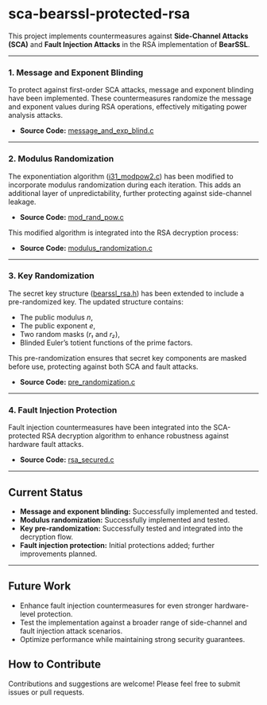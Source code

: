 # **sca-bearssl-protected-rsa**

This project implements countermeasures against **Side-Channel Attacks (SCA)** and **Fault Injection Attacks** in the RSA implementation of **BearSSL**.

---

### **1. Message and Exponent Blinding**

To protect against first-order SCA attacks, message and exponent blinding have been implemented. These countermeasures randomize the message and exponent values during RSA operations, effectively mitigating power analysis attacks.

- **Source Code:** [message_and_exp_blind.c](src/rsa/message_and_exp_blind.c)

---

### **2. Modulus Randomization**

The exponentiation algorithm ([i31_modpow2.c](src/int/i31_modpow2.c)) has been modified to incorporate modulus randomization during each iteration. This adds an additional layer of unpredictability, further protecting against side-channel leakage.

- **Source Code:** [mod_rand_pow.c](src/int/mod_rand_pow.c)

This modified algorithm is integrated into the RSA decryption process:

- **Source Code:** [modulus_randomization.c](src/rsa/modulus_randomization.c)

---

### **3. Key Randomization**

The secret key structure ([bearssl_rsa.h](inc/bearssl_rsa.h)) has been extended to include a pre-randomized key. The updated structure contains:

- The public modulus *n*,
- The public exponent *e*,
- Two random masks (*r₁* and *r₂*),
- Blinded Euler’s totient functions of the prime factors.

This pre-randomization ensures that secret key components are masked before use, protecting against both SCA and fault attacks.

- **Source Code:** [pre_randomization.c](src/rsa/pre_randomization.c)

---

### **4. Fault Injection Protection**

Fault injection countermeasures have been integrated into the SCA-protected RSA decryption algorithm to enhance robustness against hardware fault attacks.

- **Source Code:** [rsa_secured.c](src/rsa/rsa_secured.c)

---

## **Current Status**

- **Message and exponent blinding:** Successfully implemented and tested.
- **Modulus randomization:** Successfully implemented and tested.
- **Key pre-randomization:** Successfully tested and integrated into the decryption flow.
- **Fault injection protection:** Initial protections added; further improvements planned.

---

## **Future Work**

- Enhance fault injection countermeasures for even stronger hardware-level protection.
- Test the implementation against a broader range of side-channel and fault injection attack scenarios.
- Optimize performance while maintaining strong security guarantees.

## **How to Contribute**
Contributions and suggestions are welcome! Please feel free to submit issues or pull requests.
